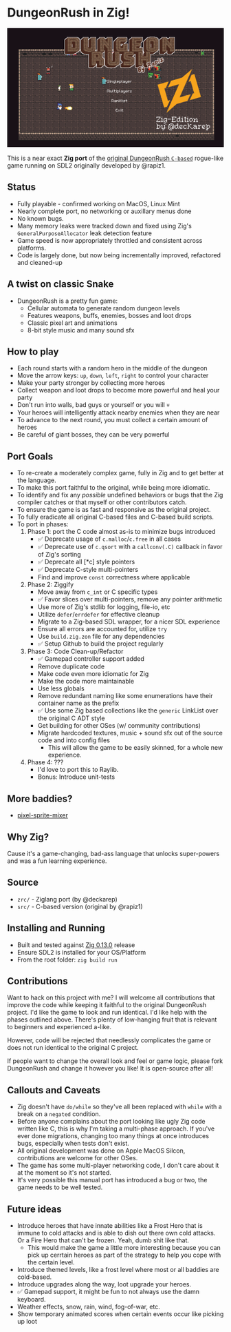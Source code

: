 # DungeonRush in Zig!

![](screenshot.gif)

This is a near exact **Zig port** of the [original DungeonRush `C-based`](https://github.com/rapiz1/DungeonRush) rogue-like game running on SDL2 originally developed by @rapiz1.

## Status
* Fully playable - confirmed working on MacOS, Linux Mint
* Nearly complete port, no networking or auxillary menus done
* No known bugs.
* Many memory leaks were tracked down and fixed using Zig's `GeneralPurposeAllocator` leak detection feature
* Game speed is now appropriately throttled and consistent across platforms.
* Code is largely done, but now being incrementally improved, refactored and cleaned-up

## A twist on classic Snake
* DungeonRush is a pretty fun game:
  * Cellular automata to generate random dungeon levels
  * Features weapons, buffs, enemies, bosses and loot drops
  * Classic pixel art and animations
  * 8-bit style music and many sound sfx

## How to play
* Each round starts with a random hero in the middle of the dungeon
* Move the arrow keys: `up`, `down`, `left`, `right` to control your character
* Make your party stronger by collecting more heroes
* Collect weapon and loot drops to become more powerful and heal your party
* Don't run into walls, bad guys or yourself or you will 💀
* Your heroes will intelligently attack nearby enemies when they are near
* To advance to the next round, you must collect a certain amount of heroes
* Be careful of giant bosses, they can be very powerful

## Port Goals
* To re-create a moderately complex game, fully in Zig and to get better at the language.
* To make this port faithful to the original, while being more idiomatic.
* To identify and fix any *possible* undefined behaviors or bugs that the Zig compiler catches or
  that myself or other contributors catch.
* To ensure the game is as fast and responsive as the original project.
* To fully eradicate all original C-based files and C-based build scripts.
* To port in phases:
  1. Phase 1: port the C code almost as-is to minimize bugs introduced
      * ✅ Deprecate usage of `c.malloc`/`c.free` in all cases
      * ✅ Deprecate use of `c.qsort` with a `callconv(.C)` callback in favor of Zig's sorting
      * ✅ Deprecate all [*c] style pointers
      * ✅ Deprecate C-style multi-pointers
      * Find and improve `const` correctness where applicable
  2. Phase 2: Ziggify
      * Move away from `c_int` or C specific types
      * ✅ Favor slices over multi-pointers, remove any pointer arithmetic
      * Use more of Zig's stdlib for logging, file-io, etc
      * Utilize `defer`/`errdefer` for effective cleanup
      * Migrate to a Zig-based SDL wrapper, for a nicer SDL experience
      * Ensure all errors are accounted for, utilize `try`
      * Use `build.zig.zon` file for any dependencies
      * ✅ Setup Github to build the project regularly
  3. Phase 3: Code Clean-up/Refactor
      * ✅ Gamepad controller support added
      * Remove duplicate code
      * Make code even more idiomatic for Zig
      * Make the code more maintainable
      * Use less globals
      * Remove redundant naming like some enumerations have their container name as the prefix
      * ✅ Use some Zig based collections like the `generic` LinkList over the original C ADT style
      * Get building for other OSes (w/ community contributions)
      * Migrate hardcoded textures, music + sound sfx out of the source code and into config files
        * This will allow the game to be easily skinned, for a whole new experience.
  4. Phase 4: ???
      * I'd love to port this to Raylib.
      * Bonus: Introduce unit-tests

## More baddies?
  * [pixel-sprite-mixer](https://kingbell.itch.io/pixel-sprite-mixer)

## Why Zig?
Cause it's a game-changing, bad-ass language that unlocks super-powers and was a fun learning experience.

## Source
  * `zrc/` - Ziglang port (by @deckarep)
  * `src/` - C-based version (original by @rapiz1)

## Installing and Running
  * Built and tested against [Zig 0.13.0](https://ziglang.org/documentation/0.13.0/) release
  * Ensure SDL2 is installed for your OS/Platform
  * From the root folder: `zig build run`

## Contributions
Want to hack on this project with me? I will welcome all contributions that improve the code while keeping it faithful to the original DungeonRush project. I'd like the game to look and run identical. I'd like help with the phases outlined above. There's plenty of low-hanging fruit that is relevant to beginners and experienced a-like.

However, code will be rejected that needlessly complicates the game or does not run identical to the original C project.

If people want to change the overall look and feel or game logic, please fork DungeonRush and change it however you like! It is open-source after all!

## Callouts and Caveats
* Zig doesn't have `do/while` so they've all been replaced with `while` with a break on a `negated` condition.
* Before anyone complains about the port looking like ugly Zig code written like C, this is why I'm taking a multi-phase approach. If you've ever done migrations, changing too many things at once introduces bugs, especially when tests don't exist.
* All original development was done on Apple MacOS Silcon, contributions are welcome for other OSes.
* The game has some multi-player networking code, I don't care about it at the moment so it's not started.
* It's very possible this manual port has introduced a bug or two, the game needs to be well tested.

## Future ideas
* Introduce heroes that have innate abilities like a Frost Hero that is immune to cold attacks
and is able to dish out there own cold attacks. Or a Fire Hero that can't be frozen. Yeah,
dumb shit like that.
  * This would make the game a little more interesting because you can pick up cerrtain heroes
  as part of the strategy to help you cope with the certain level.
* Introduce themed levels, like a frost level where most or all baddies are cold-based.
* Introduce upgrades along the way, loot upgrade your heroes.
* ✅ Gamepad support, it might be fun to not always use the damn keyboard.
* Weather effects, snow, rain, wind, fog-of-war, etc.
* Show temporary animated scores when certain events occur like picking up loot